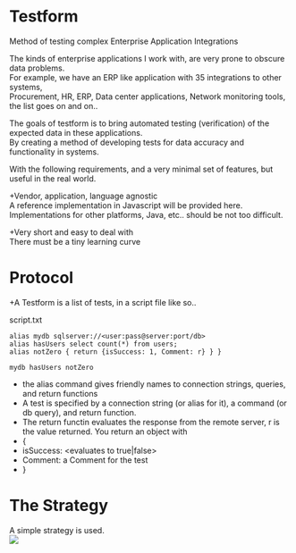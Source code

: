 Testform
========

Method of testing complex Enterprise Application Integrations

The kinds of enterprise applications I work with, are very prone to obscure data problems.    
For example, we have an ERP like application with 35 integrations to other systems,      
Procurement, HR, ERP, Data center applications, Network monitoring tools, the list goes on and on..    

The goals of testform is to bring automated testing (verification) of the expected data in these applications.    
By creating a method of developing tests for data accuracy and functionality in systems.    

With the following requirements, and a very minimal set of features, but useful in the real world.    

+Vendor, application, language agnostic    
A reference implementation in Javascript will be provided here. Implementations for other platforms, Java, etc.. should be not too difficult.    

+Very short and easy to deal with    
There must be a tiny learning curve    
    
Protocol
========
+A Testform is a list of tests, in a script file like so..

script.txt
````
alias mydb sqlserver://<user:pass@server:port/db>
alias hasUsers select count(*) from users;
alias notZero { return {isSuccess: 1, Comment: r} } }

mydb hasUsers notZero
````
+ the alias command gives friendly names to connection strings, queries, and return functions
+ A test is specified by a connection string (or alias for it), a command (or db query), and return function.
+ The return functin evaluates the response from the remote server, r is the value returned.  You return an object with 
+ {
+   isSuccess: <evaluates to true|false>
+   Comment: a Comment for the test
+ }

The Strategy
============
A simple strategy is used.    
<img src='https://www.filepicker.io/api/file/srryXNVBSIStlfoKFjyU'/>
    

